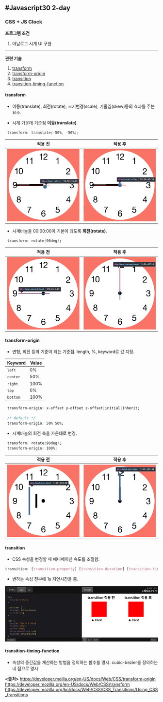 ## #Javascript30 2-day
### CSS + JS Clock

**프로그램 조건**

1. 아날로그 시계 UI 구현

---

**관련 기술**

1. [transform](#transform)
2. [transform-origin](#transform-origin)
3. [transition](#transition)
4. [transition-timing-function](#transition-timing-function)

#### transform
- 이동(translate), 회전(rotate), 크기변경(scale), 기울임(skew)등의 효과를 주는 요소.

* 시계 가운데 기준점 **이동(translate)**.
```css
 transform: translate(-50%, -50%);
```
| 적용 전 | 적용 후 |
| ------- | -----|
| ![before](./img/translate_before.png) | ![after](./img/translate_after.png) |

* 시계바늘을 00:00:00이 기본이 되도록 **회전(rotate)**.
```css
 transform: rotate(90deg);
```
| 적용 전 | 적용 후 |
| ------- | -----|
| ![before](./img/rotate_before.png) | ![after](./img/rotate_after.png) |


#### transform-origin
- 변형, 회전 등의 기준이 되는 기준점.  length, %, keyword로 값 지정.

| Keyword | Value |
| ------- | -----|
| `left` | 0% |
| `center` | 50% |
| `right` | 100% |
| `top` | 0% |
| `bottom` | 100% |

```css
 transform-origin: x-offset y-offset z-offset|initial|inherit;

 /* default */
 transform-origin: 50% 50%;
```
* 시계바늘의 회전 축을 가운데로 변경.
```css
 transform: rotate(90deg);
 transform-origin: 100%;
```
| 적용 전 | 적용 후 |
| ------- | -----|
| ![before](./img/transform_origin_before.png) | ![after](./img/transform_origin_after.png) |

#### transition
- CSS 속성을 변경할 때 애니메이션 속도를 조절함.

```css
transition: [transition-property] [transition-duration] [transition-timing-function] [transition-delay]
```

* 변하는 속성 전부에 1s 지연시간을 줌.

[![transition](./img/transition.png)](https://codepen.io/jinyowo/embed/oPevGo/?height=306&theme-id=dark&default-tab=css,result&embed-version=2)

#### transition-timing-function
- 속성의 중간값을 계산하는 방법을 정의하는 함수를 명시. cubic-bezier를 정의하는 네 점으로 명시



**<출처>**
https://developer.moilla.org/en-US/docs/Web/CSS/transform-origin
https://developer.mozilla.org/en-US/docs/Web/CSS/transform
https://developer.mozilla.org/ko/docs/Web/CSS/CSS_Transitions/Using_CSS_transitions